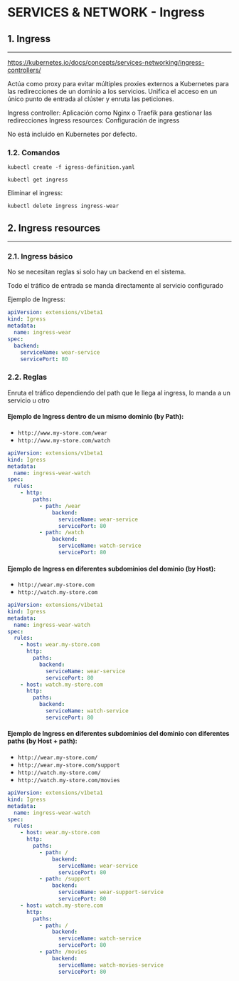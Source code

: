 # SERVICES & NETWORK - Ingress

## **1. Ingress**
---

https://kubernetes.io/docs/concepts/services-networking/ingress-controllers/

Actúa como proxy para evitar múltiples proxies externos a Kubernetes para las redirecciones de un dominio a los servicios. Unifica el acceso en un único punto de entrada al clúster y enruta las peticiones.

Ingress controller: Aplicación como Nginx o Traefik para gestionar las redirecciones
Ingress resources: Configuración de ingress

No está incluido en Kubernetes por defecto.

### **1.2. Comandos**

`kubectl create -f igress-definition.yaml`

`kubectl get ingress`

Eliminar el ingress:

`kubectl delete ingress ingress-wear`

## **2. Ingress resources**
---

### **2.1. Ingress básico**

No se necesitan reglas si solo hay un backend en el sistema.

Todo el tráfico de entrada se manda directamente al servicio configurado

Ejemplo de Ingress:
```yaml
apiVersion: extensions/v1beta1
kind: Igress
metadata:
  name: ingress-wear
spec:
  backend:
    serviceName: wear-service
    servicePort: 80
```

### **2.2. Reglas**

Enruta el tráfico dependiendo del path que le llega al ingress, lo manda a un servicio u otro

#### Ejemplo de Ingress dentro de un mismo dominio (by Path):

* `http://www.my-store.com/wear`
* `http://www.my-store.com/watch`

```yaml
apiVersion: extensions/v1beta1
kind: Igress
metadata:
  name: ingress-wear-watch
spec:
  rules:
    - http:
        paths:
          - path: /wear
              backend:
                serviceName: wear-service
                servicePort: 80
          - path: /watch
              backend:
                serviceName: watch-service
                servicePort: 80
```

#### Ejemplo de Ingress en diferentes subdominios del dominio (by Host):

* `http://wear.my-store.com`
* `http://watch.my-store.com`

```yaml
apiVersion: extensions/v1beta1
kind: Igress
metadata:
  name: ingress-wear-watch
spec:
  rules:
    - host: wear.my-store.com
      http:
        paths:
          backend:
            serviceName: wear-service
            servicePort: 80
    - host: watch.my-store.com
      http:
        paths:
          backend:
            serviceName: watch-service
            servicePort: 80
```

#### Ejemplo de Ingress en diferentes subdominios del dominio con diferentes paths (by Host + path):

* `http://wear.my-store.com/`
* `http://wear.my-store.com/support`
* `http://watch.my-store.com/`
* `http://watch.my-store.com/movies`

```yaml
apiVersion: extensions/v1beta1
kind: Igress
metadata:
  name: ingress-wear-watch
spec:
  rules:
    - host: wear.my-store.com
      http:
        paths:
          - path: /
              backend:
                serviceName: wear-service
                servicePort: 80
          - path: /support
              backend:
                serviceName: wear-support-service
                servicePort: 80
    - host: watch.my-store.com
      http:
        paths:
          - path: /
              backend:
                serviceName: watch-service
                servicePort: 80
          - path: /movies
              backend:
                serviceName: watch-movies-service
                servicePort: 80
```
